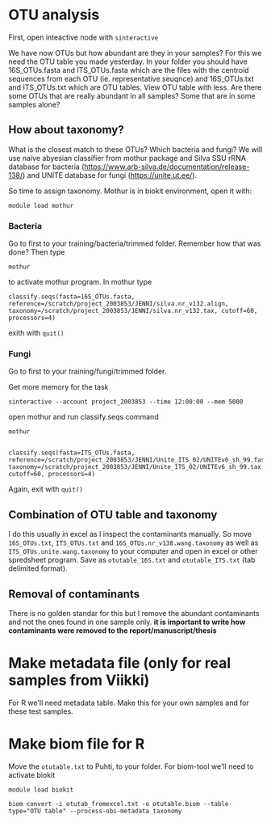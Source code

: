 
# OTU analysis

First, open inteactive node with `sinteractive`


We have now OTUs but how abundant are they in your samples? For this we need the OTU table you made yesterday. In your folder you should have 16S_OTUs.fasta and ITS_OTUs.fasta which are the files with the centroid sequences from each OTU (ie. representative seuqnce) and 16S_OTUs.txt and ITS_OTUs.txt which are OTU tables. View OTU table with less. Are there some OTUs that are really abundant in all samples? Some that are in some samples alone?

## How about taxonomy? 

What is the closest match to these OTUs? Which bacteria and fungi? We will use naive abyesian classifier from mothur package and Silva SSU rRNA database for bacteria (https://www.arb-silva.de/documentation/release-138/) and UNITE database for fungi (https://unite.ut.ee/).

So time to assign taxonomy. Mothur is in biokit environment, open it with:

```
module load mothur
```
### Bacteria

Go to first to your training/bacteria/trimmed folder. Remember how that was done? Then type
```
mothur
```
to activate mothur program. In mothur type

```
classify.seqs(fasta=16S_OTUs.fasta, reference=/scratch/project_2003853/JENNI/silva.nr_v132.align, taxonomy=/scratch/project_2003853/JENNI/silva.nr_v132.tax, cutoff=60, processors=4)
```
exith with ```quit()```

### Fungi
Go to first to your training/fungi/trimmed folder. 

Get more memory for the task

```
sinteractive --account project_2003853 --time 12:00:00 --mem 5000
```

open mothur and run classify.seqs command

```
mothur


classify.seqs(fasta=ITS_OTUs.fasta, reference=/scratch/project_2003853/JENNI/Unite_ITS_02/UNITEv6_sh_99.fasta, taxonomy=/scratch/project_2003853/JENNI/Unite_ITS_02/UNITEv6_sh_99.tax, cutoff=60, processors=4)

```
Again, exit with ```quit()```

## Combination of OTU table and taxonomy

I do this usually in excel as I inspect the contaminants manually. So move `16S_OTUs.txt`, `ITS_OTUs.txt` and `16S_OTUs.nr_v138.wang.taxonomy` as well as `ITS_OTUs.unite.wang.taxonomy` to your computer and open in excel or other spredsheet program. Save as `otutable_16S.txt` and `otutable_ITS.txt` (tab delimited format).

## Removal of contaminants

There is no golden standar for this but I remove the abundant contaminants and not the ones found in one sample only. **it is important to write how contaminants were removed to the report/manuscript/thesis**

# Make metadata file (only for real samples from Viikki)

For R we'll need metadata table. Make this for your own samples and for these test samples. 

# Make biom file for R
Move the `otutable.txt` to Puhti, to your folder. For biom-tool we'll need to activate biokit 

```
module load biokit
```

```
biom convert -i otutab_fromexcel.txt -o otutable.biom --table-type="OTU table" --process-obs-metadata taxonomy

```
